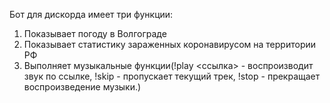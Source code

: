 Бот для дискорда имеет три функции:
1) Показывает погоду в Волгограде
2) Показывает статистику зараженных коронавирусом на территории РФ
3) Выполняет музыкальные функции(!play <ссылка> - воспроизводит звук по ссылке, !skip - пропускает текущий трек, !stop - прекращает воспроизведение музыки.)
